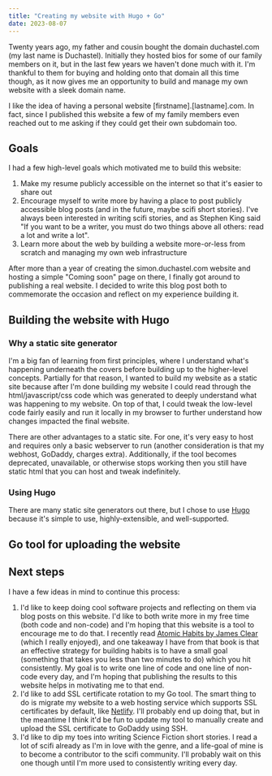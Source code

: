 ```yaml
---
title: "Creating my website with Hugo + Go"
date: 2023-08-07
---
```


Twenty years ago, my father and cousin bought the domain duchastel.com (my last name is Duchastel). Initially they hosted bios for some of our family members on it, but in the last few years we haven't done much with it. I'm thankful to them for buying and holding onto that domain all this time though, as it now gives me an opportunity to build and manage my own website with a sleek domain name.

I like the idea of having a personal website [firstname].[lastname].com. In fact, since I published this website a few of my family members even reached out to me asking if they could get their own subdomain too.

## Goals

I had a few high-level goals which motivated me to build this website:

1. Make my resume publicly accessible on the internet so that it's easier to share out
2. Encourage myself to write more by having a place to post publicly accessible blog posts (and in the future, maybe scifi short stories). I've always been interested in writing scifi stories, and as Stephen King said "If you want to be a writer, you must do two things above all others: read a lot and write a lot".
3. Learn more about the web by building a website more-or-less from scratch and managing my own web infrastructure

After more than a year of creating the simon.duchastel.com website and hosting a simple "Coming soon" page on there, I finally got around to publishing a real website. I decided to write this blog post both to commemorate the occasion and reflect on my experience building it.

## Building the website with Hugo

### Why a static site generator

I'm a big fan of learning from first principles, where I understand what's happening underneath the covers before building up to the higher-level concepts. Partially for that reason, I wanted to build my website as a static site because after I'm done building my website I could read through the html/javascript/css code which was generated to deeply understand what was happening to my website. On top of that, I could tweak the low-level code fairly easily and run it locally in my browser to further understand how changes impacted the final website.

There are other advantages to a static site. For one, it's very easy to host and requires only a basic webserver to run (another consideration is that my webhost, GoDaddy, charges extra). Additionally, if the tool becomes deprecated, unavailable, or otherwise stops working then you still have static html that you can host and tweak indefinitely.

### Using Hugo

There are many static site generators out there, but I chose to use [Hugo](https://gohugo.io) because it's simple to use, highly-extensible, and well-supported.


## Go tool for uploading the website


## Next steps

I have a few ideas in mind to continue this process:

1. I'd like to keep doing cool software projects and reflecting on them via blog posts on this website. I'd like to both write more in my free time (both code and non-code) and I'm hoping that this website is a tool to encourage me to do that. I recently read [Atomic Habits by James Clear](https://jamesclear.com/atomic-habits) (which I really enjoyed), and one takeaway I have from that book is that an effective strategy for building habits is to have a small goal (something that takes you less than two minutes to do) which you hit consistently. My goal is to write one line of code and one line of non-code every day, and I'm hoping that publishing the results to this website helps in motivating me to that end.
2. I'd like to add SSL certificate rotation to my Go tool. The smart thing to do is migrate my website to a web hosting service which supports SSL certificates by default, like [Netlify](https://www.netlify.com). I'll probably end up doing that, but in the meantime I think it'd be fun to update my tool to manually create and upload the SSL certificate to GoDaddy using SSH.
3. I'd like to dip my toes into writing Science Fiction short stories. I read a lot of scifi already as I'm in love with the genre, and a life-goal of mine is to become a contributor to the scifi community. I'll probably wait on this one though until I'm more used to consistently writing every day.
